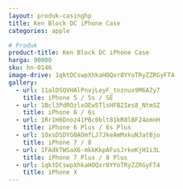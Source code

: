 ```yaml
---
layout: produk-casinghp
title: Ken Block DC iPhone Case
categories: apple

# Produk
product-title: Ken Block DC iPhone Case
harga: 90000
sku: hn-0146
image-drive: 1qktDCswpXhkaHOQxr8YYoTRyZZRGyFT4
gallery:
  - url: 11alDSQVHAlPnvjLeyF_tnznux9M6AZy7
    title: iPhone 5 / 5s / SE
  - url: 1Bcl3PdROzlxOEw5TlsHFB2Ies8_NtmSZ
    title: iPhone 6 / 6s
  - url: 1Rr1H6Dnoz41PBc0blt81kR8lBF24omnH
    title: iPhone 6 Plus / 6s Plus
  - url: 1OxsDSDYG0AOmfLJ7JkeAmMxkuNJatBjo
    title: iPhone 7 / 8
  - url: 1FAdkTWSaX6-mkkKkpAFusJrkeKjH1i3L
    title: iPhone 7 Plus / 8 Plus
  - url: 1qktDCswpXhkaHOQxr8YYoTRyZZRGyFT4
    title: iPhone X
---
```

